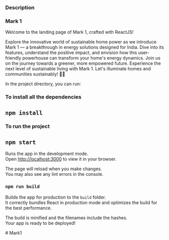 ### Description 

### Mark 1 

Welcome to the landing page of Mark 1, crafted with ReactJS! 

Explore the innovative world of sustainable home power as we introduce Mark 1 — a breakthrough in energy solutions designed for India. Dive into its features, understand the positive impact, and envision how this user-friendly powerhouse can transform your home's energy dynamics. Join us on the journey towards a greener, more empowered future. Experience the next level of sustainable living with Mark 1. Let's illuminate homes and communities sustainably! 🌿💡

In the project directory, you can run:

### To install all the dependencies

## `npm install`

### To run the project

## `npm start`

Runs the app in the development mode.\
Open [http://localhost:3000](http://localhost:3000) to view it in your browser.

The page will reload when you make changes.\
You may also see any lint errors in the console.

### `npm run build`

Builds the app for production to the `build` folder.\
It correctly bundles React in production mode and optimizes the build for the best performance.

The build is minified and the filenames include the hashes.\
Your app is ready to be deployed!


#   M a r k 1 
 
 
